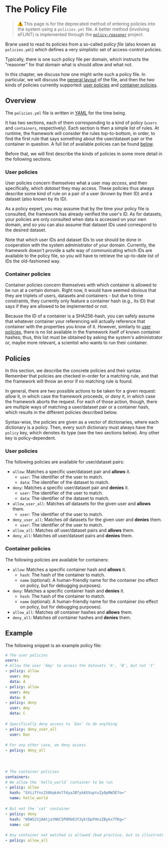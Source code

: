 # The Policy File

> <img src="../assets/img/warning.png" alt="warning" width="16" style="margin-top: 3px; margin-bottom: -3px"/> This page is for the deprecated method of entering policies into the system using a `policies.yml` file. A better method (involving eFLINT) is implemented through the [`policy-reasoner`](https://github.com/epi-project/policy-reasoner) project.

Brane used to read its policies from a so-called _policy file_ (also known as `policies.yml`) which defines a very simplistic set of access-control policies.

Typically, there is one such policy file per domain, which instructs the "reasoner" for that domain what is should allow and what not.

In this chapter, we discuss how one might write such a policy file. In particular, we will discuss the [general layout](#overview) of the file, and then the two kinds of policies currently supported: [user policies](#user-policies) and [container policies](#container-policies).


## Overview
The `policies.yml` file is written in [YAML](https://yaml.org/) for the time being.

It has two sections, each of them corresponding to a kind of policy (`users` and `containers`, respectively). Each section is then a simple list of rules. At runtime, the framework will consider the rules top-to-bottom, in order, to find the first rule that says something about the user/dataset pair or the container in question. A full list of available policies can be found [below](#policies).

Before that, we will first describe the kinds of policies in some more detail in the following sections.


### User policies
User policies concern themselves what a user may _access_, and then specifically, which _dataset_ they may access. These policies thus always describe some kind of rule on a pair of a user (known by their ID) and a dataset (also known by its ID).

As a policy expert, you may assume that by the time your policy file is consulted, the framework has already verified the user's ID. As for datasets, your policies are only consulted when data is accessed on your own domain, and so you can also assume that dataset IDs used correspond to the desired dataset.

Note that _which_ user IDs and dataset IDs to use should be done in cooperation with the system administrator of your domain. Currently, the framework doesn't provide a safe way of communicating which IDs are available to the policy file, so you will have to retrieve the up-to-date list of IDs the old-fashioned way.


### Container policies
Container policies concern themselves with which container is allowed to be run at a certain domain. Right now, it would have seemed obvious that they are triplets of users, datasets and containers - but due to time constraints, they currently only feature a container hash (e.g., its ID) that says if they are allowed to be implemented or not.

Because the ID of a container is a SHA256-hash, you can safely assume that whatever container your referencing will actually reference that container with the properties you know of it. However, similarly to [user policies](#user-policies), there is no list available in the framework itself of known container hashes; thus, this list must be obtained by asking the system's administrator or, maybe more relevant, a scientist who wants to run their container.


## Policies
In this section, we describe the concrete policies and their syntax. Remember that policies are checked in-order for a matching rule, and that the framework will throw an error if no matching rule is found.

In general, there are two possible actions to be taken for a given request: _allow_ it, in which case the framework proceeds, or _deny_ it, in which case the framework aborts the request. For each of those action, though, there are multiple ways of matching a user/dataset pair or a container hash, which results in the different policies described below.

Syntax-wise, the policies are given as a vector of dictionaries, where each dictionary is a policy. Then, every such dictionary must always have the `policy` key, which denotes its type (see the two sections below). Any other key is policy-dependent.


### User policies
The following policies are available for user/dataset pairs:
- `allow`: Matches a specific user/dataset pair and **allows** it.
  - `user`: The identifier of the user to match.
  - `data`: The identifier of the dataset to match.
- `deny`: Matches a specific user/dataset pair and **denies** it.
  - `user`: The identifier of the user to match.
  - `data`: The identifier of the dataset to match.
- `allow_user_all`: Matches _all_ datasets for the given user and **allows** them.
  - `user`: The identifier of the user to match.
- `deny_user_all`: Matches _all_ datasets for the given user and **denies** them.
  - `user`: The identifier of the user to match.
- `allow_all`: Matches _all_ user/dataset pairs and **allows** them.
- `deny_all`: Matches _all_ user/dataset pairs and **denies** them.


### Container policies
The following policies are available for containers:
- `allow`: Matches a specific container hash and **allows** it.
  - `hash`: The hash of the container to match.
  - `name` (optional): A human-friendly name for the container (no effect on policy, but for debugging purposes).
- `deny`: Matches a specific container hash and **denies** it.
  - `hash`: The hash of the container to match.
  - `name` (optional): A human-friendly name for the container (no effect on policy, but for debugging purposes).
- `allow_all`: Matches _all_ container hashes and **allows** them.
- `deny_all`: Matches _all_ container hashes and **denies** them.


## Example
The following snippet is an example policy file:
```yaml
# The user policies
users:
# Allow the user 'Amy' to access the datasets 'A', 'B', but not 'C'
- policy: allow
  user: Amy
  data: A
- policy: allow
  user: Amy
  data: B
- policy: deny
  user: Amy
  data: C

# Specifically deny access to `Dan` to do anything
- policy: deny_user_all
  user: Dan

# For any other case, we deny access
- policy: deny_all



# The container policies
containers:
# We allow the `hello_world` container to be run
- policy: allow
  hash: "GViifYnz2586qk4n7fdyaJB7ykASVuptvZyOpRW3E7o="
  name: hello_world

# But not the `cat` container
- policy: deny
  hash: "W5WS23jAAtjatN6C5PQRb0JY3yktDpFHnzZBykx7fKg="
  name: cat

# Any container not matched is allowed (bad practice, but to illustrate)
- policy: allow_all
```
